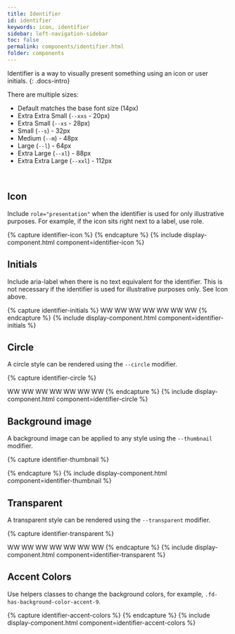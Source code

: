 ```yaml
---
title: Identifier
id: identifier
keywords: icon, identifier
sidebar: left-navigation-sidebar
toc: false
permalink: components/identifier.html
folder: components
---
```


Identifier is a way to visually present something using an icon or user initials.
{: .docs-intro}

There are multiple sizes:
- Default matches the base font size (14px)
- Extra Extra Small (`--xxs` - 20px)
- Extra Small (`--xs` - 28px)
- Small (`--s`) - 32px
- Medium (`--m`) - 48px
- Large (`--l`) - 64px
- Extra Large (`--xl`) - 88px
- Extra Extra Large (`--xxl`) - 112px

<br>

## Icon
Include `role="presentation"` when the identifier is used for only illustrative purposes. For example, if the icon sits right next to a label, use role.

{% capture identifier-icon %}
<span class="fd-identifier fd-identifier--xxs sap-icon--washing-machine" role="presentation"></span>
<span class="fd-identifier fd-identifier--xs sap-icon--washing-machine" role="presentation"></span>
<span class="fd-identifier fd-identifier--s sap-icon--washing-machine" role="presentation"></span>
<span class="fd-identifier fd-identifier--m sap-icon--washing-machine" role="presentation"></span>
<span class="fd-identifier fd-identifier--l sap-icon--washing-machine" role="presentation"></span>
<span class="fd-identifier fd-identifier--xl sap-icon--washing-machine" role="presentation"></span>
<span class="fd-identifier fd-identifier--xxl sap-icon--washing-machine" role="presentation"></span>
{% endcapture %}
{% include display-component.html component=identifier-icon %}
<br>

## Initials
Include aria-label when there is no text equivalent for the identifier. This is not necessary if the identifier is used for illustrative purposes only. See Icon above.

{% capture identifier-initials %}
<span class="fd-identifier fd-identifier--xxs" aria-label="Wendy Wallace">WW</span>
<span class="fd-identifier fd-identifier--xs" aria-label="Wendy Wallace">WW</span>
<span class="fd-identifier fd-identifier--s" aria-label="Wendy Wallace">WW</span>
<span class="fd-identifier fd-identifier--m" aria-label="Wendy Wallace">WW</span>
<span class="fd-identifier fd-identifier--l" aria-label="Wendy Wallace">WW</span>
<span class="fd-identifier fd-identifier--xl" aria-label="Wendy Wallace">WW</span>
<span class="fd-identifier fd-identifier--xxl" aria-label="Wendy Wallace">WW</span>
{% endcapture %}
{% include display-component.html component=identifier-initials %}
<br>

## Circle
A circle style can be rendered using the `--circle` modifier.

{% capture identifier-circle %}
<span class="fd-identifier fd-identifier--xxs fd-identifier--circle sap-icon--money-bills" role="presentation"></span>
<span class="fd-identifier fd-identifier--xs fd-identifier--circle sap-icon--money-bills" role="presentation"></span>
<span class="fd-identifier fd-identifier--s fd-identifier--circle sap-icon--money-bills" role="presentation"></span>
<span class="fd-identifier fd-identifier--m fd-identifier--circle sap-icon--money-bills" role="presentation"></span>
<span class="fd-identifier fd-identifier--l fd-identifier--circle sap-icon--money-bills" role="presentation"></span>
<span class="fd-identifier fd-identifier--xl fd-identifier--circle sap-icon--money-bills" role="presentation"></span>
<span class="fd-identifier fd-identifier--xxl fd-identifier--circle sap-icon--money-bills" role="presentation"></span>

<span class="fd-identifier fd-identifier--xxs fd-identifier--circle" aria-label="Wendy Wallace">WW</span>
<span class="fd-identifier fd-identifier--xs fd-identifier--circle" aria-label="Wendy Wallace">WW</span>
<span class="fd-identifier fd-identifier--s fd-identifier--circle" aria-label="Wendy Wallace">WW</span>
<span class="fd-identifier fd-identifier--m fd-identifier--circle" aria-label="Wendy Wallace">WW</span>
<span class="fd-identifier fd-identifier--l fd-identifier--circle" aria-label="Wendy Wallace">WW</span>
<span class="fd-identifier fd-identifier--xl fd-identifier--circle" aria-label="Wendy Wallace">WW</span>
<span class="fd-identifier fd-identifier--xxl fd-identifier--circle" aria-label="Wendy Wallace">WW</span>
{% endcapture %}
{% include display-component.html component=identifier-circle %}
<br>


## Background image

A background image can be applied to any style using the `--thumbnail` modifier.

{% capture identifier-thumbnail %}
<span class="fd-identifier fd-identifier--xxs fd-identifier--circle fd-identifier--thumbnail" style="background-image: url('{{site.baseurl}}/images/thumbs/headshot-male.jpg')" role="presentation" aria-label="John Doe"></span>
<span class="fd-identifier fd-identifier--xs fd-identifier--circle fd-identifier--thumbnail" style="background-image: url('{{site.baseurl}}/images/thumbs/headshot-male.jpg')" role="presentation" aria-label="John Doe"></span>
<span class="fd-identifier fd-identifier--s fd-identifier--circle fd-identifier--thumbnail" style="background-image: url('{{site.baseurl}}/images/thumbs/headshot-male.jpg')" role="presentation" aria-label="John Doe"></span>
<span class="fd-identifier fd-identifier--m fd-identifier--circle fd-identifier--thumbnail" style="background-image: url('{{site.baseurl}}/images/thumbs/headshot-male.jpg')" role="presentation" aria-label="John Doe"></span>
<span class="fd-identifier fd-identifier--l fd-identifier--circle fd-identifier--thumbnail" style="background-image: url('{{site.baseurl}}/images/thumbs/headshot-male.jpg')" role="presentation" aria-label="John Doe"></span>
<span class="fd-identifier fd-identifier--xl fd-identifier--circle fd-identifier--thumbnail" style="background-image: url('{{site.baseurl}}/images/thumbs/headshot-male.jpg')" role="presentation" aria-label="John Doe"></span>
<span class="fd-identifier fd-identifier--xxl fd-identifier--circle fd-identifier--thumbnail" style="background-image: url('{{site.baseurl}}/images/thumbs/headshot-male.jpg')" role="presentation" aria-label="John Doe"></span>


{% endcapture %}
{% include display-component.html component=identifier-thumbnail %}
<br>



## Transparent

A transparent style can be rendered using the `--transparent` modifier.

{% capture identifier-transparent %}
<span class="fd-identifier fd-identifier--xxs fd-identifier--circle fd-identifier--transparent sap-icon--money-bills" role="presentation"></span>
<span class="fd-identifier fd-identifier--xs fd-identifier--circle fd-identifier--transparent sap-icon--money-bills" role="presentation"></span>
<span class="fd-identifier fd-identifier--s fd-identifier--circle fd-identifier--transparent sap-icon--money-bills" role="presentation"></span>
<span class="fd-identifier fd-identifier--m fd-identifier--circle fd-identifier--transparent sap-icon--money-bills" role="presentation"></span>
<span class="fd-identifier fd-identifier--l fd-identifier--circle fd-identifier--transparent sap-icon--money-bills" role="presentation"></span>
<span class="fd-identifier fd-identifier--xl fd-identifier--circle fd-identifier--transparent sap-icon--money-bills" role="presentation"></span>
<span class="fd-identifier fd-identifier--xxl fd-identifier--circle fd-identifier--transparent sap-icon--money-bills" role="presentation"></span>

<span class="fd-identifier fd-identifier--xxs fd-identifier--circle fd-identifier--transparent" aria-label="Wendy Wallace">WW</span>
<span class="fd-identifier fd-identifier--xs fd-identifier--circle fd-identifier--transparent" aria-label="Wendy Wallace">WW</span>
<span class="fd-identifier fd-identifier--s fd-identifier--circle fd-identifier--transparent" aria-label="Wendy Wallace">WW</span>
<span class="fd-identifier fd-identifier--m fd-identifier--circle fd-identifier--transparent" aria-label="Wendy Wallace">WW</span>
<span class="fd-identifier fd-identifier--l fd-identifier--circle fd-identifier--transparent" aria-label="Wendy Wallace">WW</span>
<span class="fd-identifier fd-identifier--xl fd-identifier--circle fd-identifier--transparent" aria-label="Wendy Wallace">WW</span>
<span class="fd-identifier fd-identifier--xxl fd-identifier--circle fd-identifier--transparent" aria-label="Wendy Wallace">WW</span>
{% endcapture %}
{% include display-component.html component=identifier-transparent %}
<br>

## Accent Colors
Use helpers classes to change the background colors, for example, `.fd-has-background-color-accent-9`.

{% capture identifier-accent-colors %}
<span class="fd-identifier fd-identifier--m sap-icon--money-bills fd-has-background-color-accent-1" role="presentation"></span>
<span class="fd-identifier fd-identifier--m sap-icon--money-bills fd-has-background-color-accent-2" role="presentation"></span>
<span class="fd-identifier fd-identifier--m sap-icon--money-bills fd-has-background-color-accent-3" role="presentation"></span>
<span class="fd-identifier fd-identifier--m sap-icon--money-bills fd-has-background-color-accent-4" role="presentation"></span>
<span class="fd-identifier fd-identifier--m sap-icon--money-bills fd-has-background-color-accent-5" role="presentation"></span>
<span class="fd-identifier fd-identifier--m sap-icon--money-bills fd-has-background-color-accent-6" role="presentation"></span>
<span class="fd-identifier fd-identifier--m sap-icon--money-bills fd-has-background-color-accent-7" role="presentation"></span>
<span class="fd-identifier fd-identifier--m sap-icon--money-bills fd-has-background-color-accent-8" role="presentation"></span>
<span class="fd-identifier fd-identifier--m sap-icon--money-bills fd-has-background-color-accent-9" role="presentation"></span>
{% endcapture %}
{% include display-component.html component=identifier-accent-colors %}
